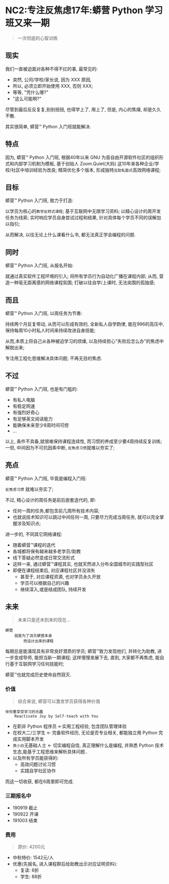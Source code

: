 # NC2:专注反焦虑17年:蟒营 Python 学习班又来一期
> 一次彻底的心智训练

## 现实

我们一直被迫面对各种不得不扛的事,
最常见的:

- 突然, 公司/学校/家长说, 因为 XXX 原因,
- 所以, 必须立即开始使用 XXX, 否则 XXX;
- 等等, "凭什么哪?"
- "这么可能啊?"

尽管到最后反反复复,别别扭扭, 也得学上了, 用上了, 
但是, 内心的焦燥, 却是久久不散.

其实很简单, 蟒营™ Python 入门班就能解决.


## 特点

因为, 蟒营™ Python 入门班, 
根据40年以来 GNU 为首自由开源软件社区的组织形式和内部学习机制为模板,
基于创始人 Zoom.Quiet(大妈) 这10年来各种企业/学校/社区中培训经验为改良;
精简优化多个版本, 形成独特`互助私塾式`高效网络课程;

## 目标
蟒营™ Python 入门班, 致力于打造:

以学员为核心的`教学反转式课程`;
基于互联网中无限学习资料;
以精心设计的周开发任务为线索;
实时响应学员自身尝试过程和结果, 
针对具体每个学员不同的误解加以指引;

从而解决, 以往无论上什么课看什么书, 都无法真正学会编程的问题.

## 同时
蟒营™ Python 入门班, 从报名开始:

就通过真实软件工程环境的引入;
将所有学员行为自动化广播在课程内部;
从而, 营造一种亳无距离感的网络课程氛围;
打破以往自学/上课时, 无法突围的孤独感;

## 而且
蟒营™ Python 入门班, 以周任务为节奏:

持续两个月反复带动, 从而可以形成有效的, 
全新私人自学韵律, 能在996的高压中, 
保持每周10小时私人时间来持续改进自身技能;

从而,本质上将自己从各种被迫学习的烦燥, 
以及持续担心"失败后怎么办"的焦虑中解脱出来;

专注用工程化思维解决具体问题;
不再无目的焦虑.

## 不过
蟒营™ Python 入门班, 也是有门槛的:

- 有私人电脑
- 有稳定网速
- 有强烈好奇心
- 有足够英文阅读能力
- 能确保未来至少8周时间可控
- ...

以上, 条件不具备,就很难保持课程连续性, 
而习惯的养成至少要4周持续反复训练;
一但, 中间因为不可抗因素中断, 
`反焦虑习惯`就难以夯实了;

## 亮点
蟒营™ Python 入门班, 毕竟是编程入门班:

`反焦虑习惯` 就难以夯实了;

不过, 精心设计的周任务是前后嵌套迭代的, 即:

- 任何一周的任务,都包含前几周所有技术内容;
- 也就说技术知识可以跳过中间任何一周, 只要尽力完成当周任务, 就可以完全掌握涉及知识点;

进一步的, 不同其它网络课程:

- 随着蟒营™课程的迭代
- 各城都将保有越来越多老学员/助教
- 线下答疑必然变成日常交流形式
- 这样一来, 通过蟒营™课程其实, 也就天然进入分布全国城市的实践型社区
- 即便在课程结束后, 对应课程社区并没消失
    + 甚至于, 对应课程资源, 也对学员永久开放
    + 学员可以根据自己的兴趣
    + 继续深入,或是结成团队, 持续开发



## 未来
> 未来只是还未到来的现在...

    蟒营
        就是为了消灭蟒营本身
            而设计出来的课程


每期总是能涌现具有非常良好潜质的学员;
蟒营™致力发现他们, 并转化为助教, 进一步变成导师, 能担当新一期课程;
这样慢慢发展下去,
直到, 大家都不再焦虑, 能自行基于互联网学习任何技能时;

蟒营™也就完成历史使命自然寂灭.


### 价值
> 综合来说, 蟒营可以激发学员获得各种价值

```
伴你重享受学习的乐趣
    Reactivate Joy by Self-teach with You
```

- 在职非 Python 程序员 <-实用工程经验, 包含团队管理体验
- 在校大二/三学生 <-  完备软件经历, 无论是否专业相关, 都能独立用 Python 完成实用脚本开发
- `真小白`无基础人士 <- 切实编程自信, 真正理解什么是编程, 并熟悉 Python 技术生态,能基于工程思维来解析具体问题..
- 以及所有学员能获得的:
    + 高效问题讨论习惯
    + 实践自学社区协作


而这一切收获, 都在6周里即可完成.


### 三期报名中

- 190919 截止
- 190922 开课
- 191003 结束

### 费用
> 原价: 4200元

- 中秋特价: 1542元/人
- 优惠(先报名, 进入课程群后给助教出示对应证明资料):
    + 复读: 6折
    + 学生: 88折


